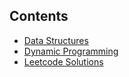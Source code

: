 ## Contents 
  * [Data Structures](https://github.com/shubhamgupta2901/datastructures-and-algorithms/tree/master/datastructures)
* [Dynamic Programming](https://github.com/shubhamgupta2901/datastructures-and-algorithms/tree/master/algorithms/dynamic_programming)
* [Leetcode Solutions](https://github.com/shubhamgupta2901/datastructures-and-algorithms/tree/master/leetcode)
